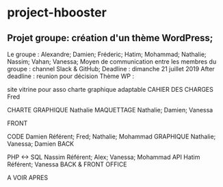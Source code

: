 # project-hbooster
## Projet groupe: création d'un thème WordPress;

Le groupe : Alexandre; Damien; Fréderic; Hatim; Mohammad; Nathalie; Nassim; Vahan; Vanessa;
Moyen de communication entre les membres du groupe : channel Slack & GitHub;
Deadline : dimanche 21 juillet 2019
After deadline : reunion pour décision
Thème WP :

site vitrine pour asso
charte graphique adaptable
CAHIER DES CHARGES Fred

CHARTE GRAPHIQUE Nathalie MAQUETTAGE Nathalie; Damien; Vanessa

FRONT

CODE Damien Référent; Fred; Nathalie; Mohammad
GRAPHIQUE Nathalie; Vanessa; Damien
BACK

PHP <-> SQL Nassim Référent; Alex; Vanessa; Mohammad
API Hatim Référent; Vanessa
BACK & FRONT OFFICE

A VOIR APRES
